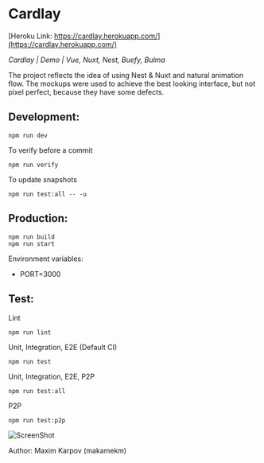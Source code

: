 # Cardlay

[Heroku Link: https://cardlay.herokuapp.com/](https://cardlay.herokuapp.com/)

_Cardlay | Demo | Vue, Nuxt, Nest, Buefy, Bulma_

The project reflects the idea of using Nest & Nuxt and natural animation flow. The mockups were used to achieve the best looking interface, but not pixel perfect, because they have some defects.

## Development:

```console
npm run dev
```

To verify before a commit
```console
npm run verify
```

To update snapshots
```console
npm run test:all -- -u
```

## Production:

```console
npm run build
npm run start
```

Environment variables:
- PORT=3000

## Test:

Lint
```console
npm run lint
```

Unit, Integration, E2E (Default CI)
```console
npm run test
```

Unit, Integration, E2E, P2P
```console
npm run test:all
```

P2P
```console
npm run test:p2p
```

![ScreenShot](https://raw.github.com/makamekm/cardlay/master/pages/__image_snapshots__/index-p-2-p-spec-ts-homepage-it-should-match-screenshot-1-snap.png)

Author: Maxim Karpov (makamekm)
